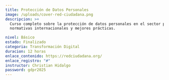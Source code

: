 ```yaml
---
title: Protección de Datos Personales
image: /uploads/cover-red-ciudadana.png
descripcion: >+
  Curso completo sobre la protección de datos personales en el sector público,
  normativas internacionales y mejores prácticas.

nivel: Básico
estado: Finalizado
categoria: Transformación Digital
duracion: 12 horas
enlace_contenido: https://redciudadana.org/
enlace_registro: "#"
instructor: Christian Hidalgo
password: gdpr2025
---
```

